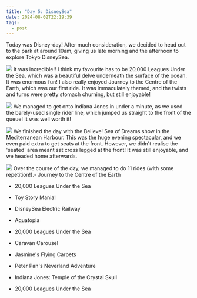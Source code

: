 ```yaml
---
title: "Day 5: DisneySea"
date: 2024-08-02T22:19:39
tags:
  - post
---
```

Today was Disney-day! After much consideration, we decided to head out to the park at around 10am, giving us late morning and the afternoon to explore Tokyo DisneySea.

![](/japan/media/1000019154.jpg)
It was incredible!! I think my favourite has to be 20,000 Leagues Under the Sea, which was a beautiful delve underneath the surface of the ocean. It was enormous fun! I also really enjoyed Journey to the Centre of the Earth, which was our first ride. It was immaculately themed, and the twists and turns were pretty stomach churning, but still enjoyable!

![](/japan/media/1000019160.jpg)
We managed to get onto Indiana Jones in under a minute, as we used the barely-used single rider line, which jumped us straight to the front of the queue! It was well worth it!

![](/japan/media/1000019222.jpg)
We finished the day with the Believe! Sea of Dreams show in the Mediterranean Harbour. This was the huge evening spectacular, and we even paid extra to get seats at the front. However, we didn't realise the 'seated' area meant sat cross legged at the front! It was still enjoyable, and we headed home afterwards. 

![](/japan/media/1000019237.jpg)
Over the course of the day, we managed to do 11 rides (with some repetition!).- Journey to the Centre of the Earth

- 20,000 Leagues Under the Sea

- Toy Story Mania!

- DisneySea Electric Railway

- Aquatopia

- 20,000 Leagues Under the Sea 

- Caravan Carousel 

- Jasmine's Flying Carpets

- Peter Pan's Neverland Adventure

- Indiana Jones: Temple of the Crystal Skull

- 20,000 Leagues Under the Sea

